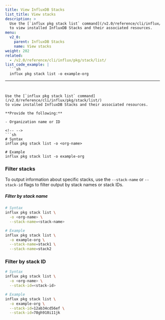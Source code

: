 ```yaml
---
title: View InfluxDB Stacks
list_title: View stacks
description: >
  Use the [`influx pkg stack list` command](/v2.0/reference/cli/influx/pkg/stack/list/)
  to view installed InfluxDB Stacks and their associated resources.
menu:
  v2_0:
    parent: InfluxDB Stacks
    name: View stacks
weight: 202
related:
  - /v2.0/reference/cli/influx/pkg/stack/list/
list_code_example: |
  ```sh
  influx pkg stack list -o example-org
  ```
---
```


Use the [`influx pkg stack list` command](/v2.0/reference/cli/influx/pkg/stack/list/)
to view installed InfluxDB Stacks and their associated resources.

**Provide the following:**

- Organization name or ID

<!-- -->
```sh
# Syntax
influx pkg stack list -o <org-name>

# Example
influx pkg stack list -o example-org
```

### Filter stacks
To output information about specific stacks, use the `--stack-name` or `--stack-id`
flags to filter output by stack names or stack IDs.

##### Filter by stack name
```sh
# Syntax
influx pkg stack list \
  -o <org-name> \
  --stack-name=<stack-name>

# Example
influx pkg stack list \
  -o example-org \
  --stack-name=stack1 \
  --stack-name=stack2
```

### Filter by stack ID
```sh
# Syntax
influx pkg stack list \
  -o <org-name> \
  --stack-id=<stack-id>

# Example
influx pkg stack list \
  -o example-org \
  --stack-id=12ab34cd56ef \
  --stack-id=78gh910i11jk
```
